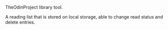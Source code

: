 TheOdinProject library tool.

A reading list that is stored on local storage, able to change read status and delete entries.
